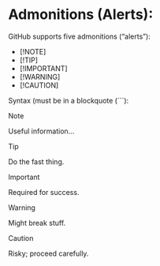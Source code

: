 # Admonitions (Alerts):

GitHub supports five admonitions (“alerts”):
- [!NOTE]
- [!TIP]
- [!IMPORTANT]
- [!WARNING]
- [!CAUTION]

Syntax (must be in a blockquote (```):

> [!NOTE]
> Useful information...

> [!TIP]
> Do the fast thing.

> [!IMPORTANT]
> Required for success.

> [!WARNING]
> Might break stuff.

> [!CAUTION]
> Risky; proceed carefully.
